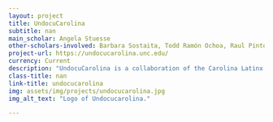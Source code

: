 ```yaml
---
layout: project
title: UndocuCarolina
subtitle: nan
main_scholar: Angela Stuesse
other-scholars-involved: Barbara Sostaita, Todd Ramón Ochoa, Raul Pinto, Emil’ Keme, Ricky Hurtado, Josmell Perez, Rubi Franco Quiroz
project-url: https://undocucarolina.unc.edu/
currency: Current
description: "UndocuCarolina is a collaboration of the Carolina Latinx Center, LatinxEd, and students, faculty, staff, and community members. Together we are working to increase visibility, support, and resources for members of the Carolina community living with the effects of undocumentation."
class-title: nan
link-title: undocucarolina
img: assets/img/projects/undocucarolina.jpg
img_alt_text: "Logo of Undocucarolina."

---
```

